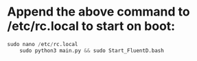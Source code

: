# Append the above command to /etc/rc.local to start on boot:
```python
sudo nano /etc/rc.local
	sudo python3 main.py && sudo Start_FluentD.bash
```
